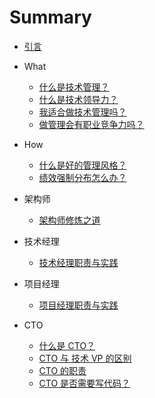 # Summary

* [引言](README.md)

* What
    * [什么是技术管理？](chapter1-what/what_is_tech_mgmt.md)
    * [什么是技术领导力？](chapter1-what/leadership.md)
    * [我适合做技术管理吗？](chapter1-what/are_you_suitable.md)
    * [做管理会有职业竞争力吗？](chapter1-what/career_competitive.md)
* How
    * [什么是好的管理风格？](chapter2-how/good_management_style.md)
    * [绩效强制分布怎么办？](chapter2-how/performance-distribution.md)
* 架构师
    * [架构师修炼之道](chapter3-arch/architect.md)
* 技术经理
    * [技术经理职责与实践](chapter4-tm/tech-manager.md)
* 项目经理
    * [项目经理职责与实践](chapter5-pm/project-manager.md)
* CTO
    * [什么是 CTO？](chapter6-cto/cto-what.md)
    * [CTO 与 技术 VP 的区别](chapter6-cto/cto-diff-vp.md)
    * [CTO 的职责](chapter6-cto/cto-responsibilities.md)
    * [CTO 是否需要写代码？](chapter6-cto/cto-code.md)
